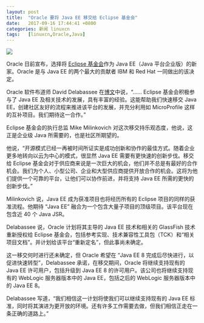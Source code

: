 ```yaml
---
layout: post
title:	"Oracle 要将 Java EE 移交给 Eclipse 基金会"
date:	2017-09-16 17:44:41 +0800 
categories:	新闻 linuxcn 
tags:	[linuxcn,Oracle,Java]
---
```



![](/Asserts/Images//attachment/album/201709/16/174433vhmq36h2zmv72vq2.jpg)


Oracle 日前宣布，选择将 [Eclipse 基金会](https://eclipse.org/org/foundation/)作为 Java EE（Java 平台企业版）的新家。Oracle 是与 Java EE 的两个最大的贡献者 IBM 和 Red Hat 一同做出的该决定。


Oracle 软件布道师 David Delabassee 在[博文](https://blogs.oracle.com/theaquarium/opening-up-ee-update)中说，“…… Eclipse 基金会积极参与了 Java EE 及相关技术的发展，具有丰富的经验。这能帮助我们快速移交 Java EE，创建社区友好的流程来推进该平台的发展，并充分利用如 MicroProfile 这样的互补项目。我们期待这一合作。”


Eclipse 基金会的执行总监 Mike Milinkovich 对这次移交持乐观态度，他说，这正是企业级 Java 所需要的，也是社区所期望的。


他说，“开源模式已经一再被时间所证实是成功创新和协作的最佳方式。随着企业更多地转向以云为中心的模式，很显然 Java EE 需要有更快速的创新步伐。移交给 Eclipse 基金会对于供应商来说是一次巨大的机会，他们并不总是有最好的合作机会。我们为个人、小型公司、企业和大型供应商提供开放合作的机会。这将为他们提供一个可靠的平台，让他们可以协作前进，并将支持 Java EE 所需的更快的创新步伐。”


Milinkovich 说，Java EE 成为获准项目也将经历所有的 Eclipse 项目的同样的获准流程。他期待 “Java EE” 融合为一个包含大量子项目的顶级项目。该平台现在包含近 40 个 Java JSR。


Delabassee 说，Oracle 计划将其主导的 Java EE 技术和相关的 GlassFish 技术重新授权给 Eclipse 基金会，包括参考实现、技术兼容性工具包（TCK）和“相关项目文档”。并计划给该平台“重新定名”，但此事尚未确定。


这一移交何时进行还未确定，但 Oracle 希望在 “Java EE 8 完成后尽快进行，以促进快速转型”，Delabassee 承诺，在移交期间，Oracle 将继续支持现有的 Java EE 许可用户，包括升级到 Java EE 8 的许可用户。该公司也将继续支持现有的 WebLogic 服务器版本中的 Java EE，包括之后的 WebLogic 服务器版本中的 Java EE 8。


Delabassee 写道，“我们相信这一计划将使我们可以继续支持现有的 Java EE 标准，同时将其演进为更开放的环境。还有许多工作需要去做，但我们相信正走在一条正确的道路上。”
